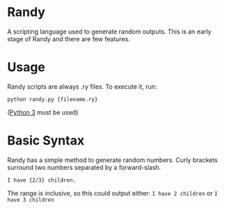 # Randy
A scripting language used to generate random outputs.
This is an early stage of Randy and there are few features.

# Usage
Randy scripts are always .ry files. To execute it, run:
```
python randy.py {filename.ry}
```
(<a href="https://www.python.org/downloads/">Python 3</a> must be used)


# Basic Syntax
Randy has a simple method to generate random numbers. Curly brackets surround two numbers separated by a forward-slash.
```
I have {2/3} children.
```

The range is inclusive, so this could output either:
`I have 2 children`
or
`I have 3 children`
